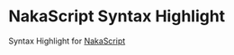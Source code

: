 # NakaScript Syntax Highlight
Syntax Highlight for [NakaScript](https://github.com/OhRetro/naka-script)
